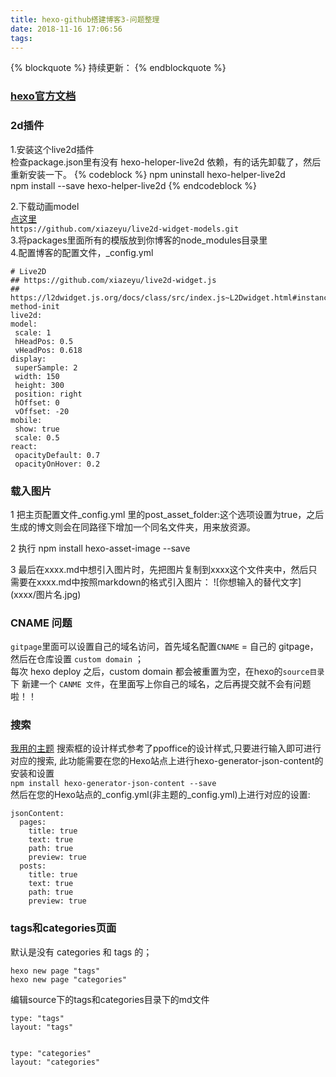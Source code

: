 ```yaml
---
title: hexo-github搭建博客3-问题整理
date: 2018-11-16 17:06:56
tags:
---
```


{% blockquote %}
持续更新：
{% endblockquote %}

### [hexo官方文档](https://hexo.io/zh-cn/docs/)

### 2d插件  
1.安装这个live2d插件  
检查package.json里有没有 hexo-heloper-live2d 依赖，有的话先卸载了，然后重新安装一下。
{% codeblock %}
 npm uninstall hexo-helper-live2d  
 npm install --save hexo-helper-live2d
{% endcodeblock %}  

2.下载动画model   
  [点这里](https://github.com/xiazeyu/live2d-widget-models.git)  
  `https://github.com/xiazeyu/live2d-widget-models.git`   
3.将packages里面所有的模版放到你博客的node_modules目录里   
4.配置博客的配置文件，_config.yml  
   ```
# Live2D
## https://github.com/xiazeyu/live2d-widget.js
## https://l2dwidget.js.org/docs/class/src/index.js~L2Dwidget.html#instance-method-init
live2d:
  model:
    scale: 1
    hHeadPos: 0.5
    vHeadPos: 0.618
  display:
    superSample: 2
    width: 150
    height: 300
    position: right
    hOffset: 0
    vOffset: -20
  mobile:
    show: true
    scale: 0.5
  react:
    opacityDefault: 0.7
    opacityOnHover: 0.2

```

### 载入图片

1 把主页配置文件_config.yml 里的post_asset_folder:这个选项设置为true，之后生成的博文则会在同路径下增加一个同名文件夹，用来放资源。

2 执行 npm install hexo-asset-image --save

3 最后在xxxx.md中想引入图片时，先把图片复制到xxxx这个文件夹中，然后只需要在xxxx.md中按照markdown的格式引入图片：
\!\[你想输入的替代文字](xxxx/图片名.jpg)

### CNAME 问题  
`gitpage`里面可以设置自己的域名访问，首先域名配置`CNAME` = 自己的 gitpage，然后在仓库设置 `custom domain` ；  
  每次 hexo deploy 之后，custom domain 都会被重置为空，在hexo的`source目录`下 新建一个 `CANME 文件`，在里面写上你自己的域名，之后再提交就不会有问题啦！！  

### 搜索    
[我用的主题](https://github.com/ZEROKISEKI/hexo-theme-cube)
搜索框的设计样式参考了ppoffice的设计样式,只要进行输入即可进行对应的搜索, 此功能需要在您的Hexo站点上进行hexo-generator-json-content的安装和设置  
`npm install hexo-generator-json-content --save`  
然后在您的Hexo站点的_config.yml(非主题的_config.yml)上进行对应的设置:  
```
jsonContent:
  pages:
    title: true
    text: true
    path: true
    preview: true
  posts:
    title: true
    text: true
    path: true
    preview: true
```


### tags和categories页面
默认是没有 categories 和 tags 的；
```
hexo new page "tags"  
hexo new page "categories"  
```


编辑source下的tags和categories目录下的md文件  
``` 
type: "tags"
layout: "tags"


type: "categories"
layout: "categories"
```